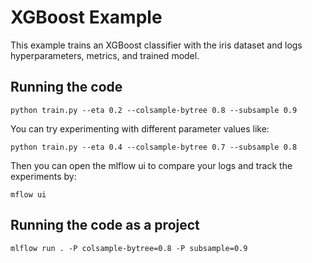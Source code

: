 # XGBoost Example

This example trains an XGBoost classifier with the iris dataset and logs hyperparameters, metrics, and trained model.

## Running the code

```
python train.py --eta 0.2 --colsample-bytree 0.8 --subsample 0.9
```
You can try experimenting with different parameter values like:
```
python train.py --eta 0.4 --colsample-bytree 0.7 --subsample 0.8
```

Then you can open the mlflow ui to compare your logs and track the experiments by:
```
mflow ui
```


## Running the code as a project

```
mlflow run . -P colsample-bytree=0.8 -P subsample=0.9
```
